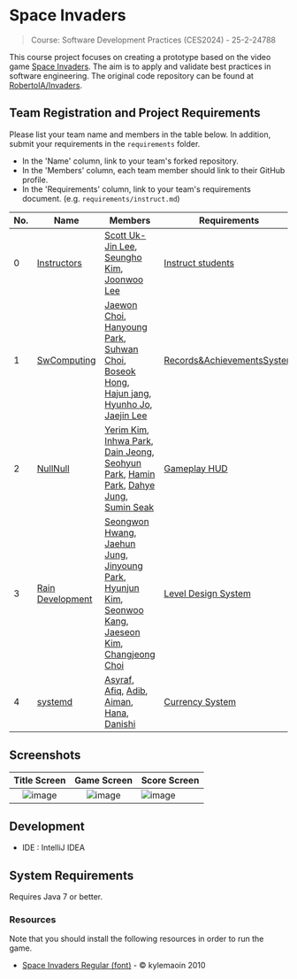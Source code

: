 # Space Invaders

> Course: Software Development Practices (CES2024) - 25-2-24788

This course project focuses on creating a prototype based on the video game [Space Invaders](https://en.wikipedia.org/wiki/Space_Invaders). The aim is to apply and validate best practices in software engineering. The original code repository can be found at [RobertoIA/Invaders](https://github.com/RobertoIA/Invaders).

## Team Registration and Project Requirements

Please list your team name and members in the table below. In addition, submit your requirements in the `requirements` folder.

- In the 'Name' column, link to your team's forked repository.
- In the 'Members' column, each team member should link to their GitHub profile.
- In the 'Requirements' column, link to your team's requirements document. (e.g. `requirements/instruct.md`)


| No. | Name                                                                                     | Members                                                                                                                                                                    | Requirements                                       |
|-----|------------------------------------------------------------------------------------------|----------------------------------------------------------------------------------------------------------------------------------------------------------------------------|----------------------------------------------------|
| 0  | [Instructors](https://github.com/PurpleBananass/PurpleBananass)                          | [Scott Uk-Jin Lee](https://github.com/scottukjinlee/scottukjinlee), [Seungho Kim](https://github.com/oh-gnues/oh-gnues), [Joonwoo Lee](https://github.com/PurpleBananass/PurpleBananass) | [Instruct students](teams/instruct.md)             |
| 1  | [SwComputing](https://github.com/jaewon9892/Invaders-SDP-24788)   | [Jaewon Choi](https://github.com/jaewon9892), [Hanyoung Park](https://github.com/Selene-and-Luna), [Suhwan Choi](https://github.com/Sohal3626), [Boseok Hong](https://github.com/Thisagree), [Hajun jang](https://github.com/jhj1516), [Hyunho Jo](https://github.com/hyunho-1208), [Jaejin Lee](https://github.com/jaaeejin) | [Records&AchievementsSystem](teams/SwComputing.md) |
| 2  | [NullNull](https://github.com/doorimng/NullNull)   | [Yerim Kim](https://github.com/doorimng), [Inhwa Park](https://github.com/duckduckhwa), [Dain Jeong](https://github.com/manyperson), [Seohyun Park](https://github.com/11223344eeeee-source), [Hamin Park](https://github.com/pkhamin), [Dahye Jung](https://github.com/dahye011), [Sumin Seak](https://github.com/245387) | [Gameplay HUD](teams/NullNull.md) |
| 3  | [Rain Development](https://github.com/SoftwareProject-Team/Invaders-SDP-24788)   | [Seongwon Hwang](https://github.com/ron1214x), [Jaehun Jung](https://github.com/hyb08d8), [Jinyoung Park](https://github.com/tooder626), [Hyunjun Kim](https://github.com/HyunJun128), [Seonwoo Kang](https://github.com/kangsw0121), [Jaeseon Kim](https://github.com/AanRlis), [Changjeong Choi](https://github.com/changdeong413) | [Level Design System](teams/Rain_Development.md) |
| 4  | [systemd](https://github.com/asyraf34/systemd) | [Asyraf](https://github.com/asyraf34), [Afiq](https://github.com/mortem1504), [Adib](https://github.com/matdibun/), [Aiman](https://github.com/manjieq), [Hana](https://github.com/hmsrhna), [Danishi](https://github.com/danishi03) | [Currency System](teams/systemd.md)


## Screenshots

|                                                  Title Screen                                                   |                                                   Game Screen                                                   | Score Screen                                                                                                    |
|:---------------------------------------------------------------------------------------------------------------:|:---------------------------------------------------------------------------------------------------------------:|:----------------------------------------------------------------------------------------------------------------|
| ![image](https://user-images.githubusercontent.com/69495129/136980139-7ad6adab-3f11-4711-b0a6-341080aa3361.png) | ![image](https://user-images.githubusercontent.com/69495129/136980236-c5d9ef85-f09a-47a7-b9d9-948f7b624002.png) | ![image](https://user-images.githubusercontent.com/69495129/136980681-93dcadaf-08cb-48d8-90c9-68c651a115c9.png) |

## Development

- IDE : IntelliJ IDEA

## System Requirements
Requires Java 7 or better.

### Resources

Note that you should install the following resources in order to run the game.


- [Space Invaders Regular (font)](http://www.fonts2u.com/space-invaders-regular.font) - &copy; kylemaoin 2010
